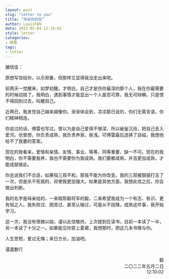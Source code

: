 ```yaml
---
layout: post
slug: "letter to you"
title: "写给你的信"
author: LouisFAN
data: 2022-05-04 12:10:02
style: letter
categories:
- 随笔
tags:
- letter
---
```


展信佳：

原想写信给你，以示郑重，但那样又显得我没走出来吧。

前两天一觉醒来，如梦初醒。才明白，自己才是伤你最深的那个人，我在你最需要的时候动摇了。我明白，遇到事情才能显出一个人是否可靠，我无可辩解。只是恨不得回到过去，叫醒自己。

近两日，我发觉自己越来越像你。渐渐体会到，凉凉那日说的，你们无需言语，你们精神相连。

你说过的话，傅雷也写过。曾以为是自己爱得不够深，所以破釜沉舟，把自己丢入爱河。也曾想，你负责成熟，我负责养家。肤浅。可傅雷最后选择了自缢，我想他给不了我要的答案。

现在的我看来，爱情和亲情、友情、事业、等等，同等重要，缺一不可。现在的我明白，你不需要我养，我也不需要你为我成熟。我们要都成熟，并且更加成熟，才能成就彼此。

你总说我们不合适，如果指三观不和，那我不能为你改变。我的三观被狠狠打击了一次，但是杀不死我的，将使我更加强大。如果是其他方面，我想此信之后，你会做出判断。

我的名字是母亲给的，一来取陈毅将军的毅，二来希望我成为一个有志、有识、更有恒之人。我失败过、困苦过、甚至认输过，可是从不投降。成熟这件事，我开始学习。

这一次，我没有慎微以始，谨以此信敬终。上次提到在读书，目前一本读了一半，另一本读了十分之一。如果能见你穿上夏裙，我想那时，把这几本书赠与你。

人生苦短，爱过无悔；来日方长，加油吧。

谨遣数行

<p align="right">
毅<br>
二〇二二年五月二日<br>
12:10:02
</p>
